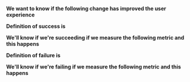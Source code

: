 **We want to know if the following change has improved the user experience**


**Definition of success is**


**We'll know if we're succeeding if we measure the following metric and this happens**


**Definition of failure is**


**We'll know if we're failing if we measure the following metric and this happens**
